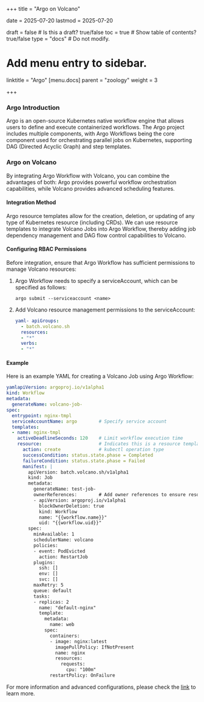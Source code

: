+++
title =  "Argo on Volcano"

date = 2025-07-20
lastmod = 2025-07-20

draft = false  # Is this a draft? true/false
toc = true  # Show table of contents? true/false
type = "docs"  # Do not modify.

# Add menu entry to sidebar.
linktitle = "Argo"
[menu.docs]
  parent = "zoology"
  weight = 3

+++



### Argo Introduction

Argo is an open-source Kubernetes native workflow engine that allows users to define and execute containerized workflows. The Argo project includes multiple components, with Argo Workflows being the core component used for orchestrating parallel jobs on Kubernetes, supporting DAG (Directed Acyclic Graph) and step templates.

### Argo on Volcano

By integrating Argo Workflow with Volcano, you can combine the advantages of both: Argo provides powerful workflow orchestration capabilities, while Volcano provides advanced scheduling features.

#### Integration Method

Argo resource templates allow for the creation, deletion, or updating of any type of Kubernetes resource (including CRDs). We can use resource templates to integrate Volcano Jobs into Argo Workflow, thereby adding job dependency management and DAG flow control capabilities to Volcano.

#### Configuring RBAC Permissions

Before integration, ensure that Argo Workflow has sufficient permissions to manage Volcano resources:

1. Argo Workflow needs to specify a serviceAccount, which can be specified as follows:

   ```
   argo submit --serviceaccount <name>
   ```

2. Add Volcano resource management permissions to the serviceAccount:

   ```yaml
   yaml- apiGroups:
     - batch.volcano.sh
     resources:
     - "*"
     verbs:
     - "*"
   ```

#### Example

Here is an example YAML for creating a Volcano Job using Argo Workflow:

```yaml
yamlapiVersion: argoproj.io/v1alpha1
kind: Workflow
metadata:
  generateName: volcano-job-
spec:
  entrypoint: nginx-tmpl
  serviceAccountName: argo        # Specify service account
  templates:
  - name: nginx-tmpl
    activeDeadlineSeconds: 120    # Limit workflow execution time
    resource:                     # Indicates this is a resource template
      action: create              # kubectl operation type
      successCondition: status.state.phase = Completed
      failureCondition: status.state.phase = Failed
      manifest: |
        apiVersion: batch.volcano.sh/v1alpha1
        kind: Job
        metadata:
          generateName: test-job-
          ownerReferences:        # Add owner references to ensure resource lifecycle management
          - apiVersion: argoproj.io/v1alpha1
            blockOwnerDeletion: true
            kind: Workflow
            name: "{{workflow.name}}"
            uid: "{{workflow.uid}}"
        spec:
          minAvailable: 1
          schedulerName: volcano
          policies:
          - event: PodEvicted
            action: RestartJob
          plugins:
            ssh: []
            env: []
            svc: []
          maxRetry: 5
          queue: default
          tasks:
          - replicas: 2
            name: "default-nginx"
            template:
              metadata:
                name: web
              spec:
                containers:
                - image: nginx:latest
                  imagePullPolicy: IfNotPresent
                  name: nginx
                  resources:
                    requests:
                      cpu: "100m"
                restartPolicy: OnFailure
```

For more information and advanced configurations, please check the [link](https://github.com/volcano-sh/volcano/tree/master/example/integrations/argo) to learn more.